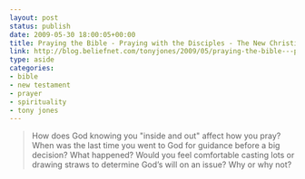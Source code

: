 ```yaml
---
layout: post
status: publish
date: 2009-05-30 18:00:05+00:00
title: Praying the Bible - Praying with the Disciples - The New Christians
link: http://blog.beliefnet.com/tonyjones/2009/05/praying-the-bible---praying-wi-3.html
type: aside
categories:
- bible
- new testament
- prayer
- spirituality
- tony jones
---
```


> How does God knowing you "inside and out" affect how you pray? When was the last time you went to God for guidance before a big decision? What happened? Would you feel comfortable casting lots or drawing straws to determine God’s will on an issue? Why or why not?
